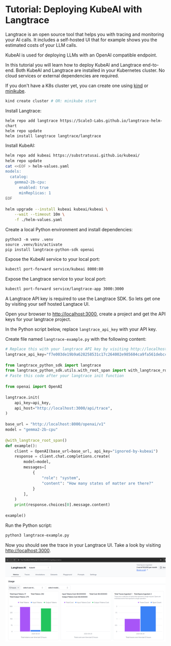 # Tutorial: Deploying KubeAI with Langtrace

Langtrace is an open source tool that helps you with tracing and monitoring
your AI calls. It includes a self-hosted UI that for example shows you the
estimated costs of your LLM calls.

KubeAI is used for deploying LLMs with an OpenAI compatible endpoint.

In this tutorial you will learn how to deploy KubeAI and Langtrace end-to-end.
Both KubeAI and Langtrace are installed in your Kubernetes cluster.
No cloud services or external dependencies are required.

If you don't have a K8s cluster yet, you can create one using [kind](https://kind.sigs.k8s.io/) or [minikube](https://minikube.sigs.k8s.io/docs/).
```bash
kind create cluster # OR: minikube start
```

Install Langtrace:
```
helm repo add langtrace https://Scale3-Labs.github.io/langtrace-helm-chart
helm repo update
helm install langtrace langtrace/langtrace
```

Install KubeAI:
```bash
helm repo add kubeai https://substratusai.github.io/kubeai/
helm repo update
cat <<EOF > helm-values.yaml
models:
  catalog:
    gemma2-2b-cpu:
      enabled: true
      minReplicas: 1
EOF

helm upgrade --install kubeai kubeai/kubeai \
    --wait --timeout 10m \
    -f ./helm-values.yaml
```

Create a local Python environment and install dependencies:
```
python3 -m venv .venv
source .venv/bin/activate
pip install langtrace-python-sdk openai
```

Expose the KubeAI service to your local port:
```bash
kubectl port-forward service/kubeai 8000:80
```

Expose the Langtrace service to your local port:
```bash
kubectl port-forward service/langtrace-app 3000:3000
```

A Langtrace API key is required to use the Langtrace SDK. So lets get one
by visiting your self hosted Langtace UI.

Open your browser to [http://localhost:3000](http://localhost:3000), create
a project and get the API keys for your langtrace project.

In the Python script below, replace `langtrace_api_key` with your API key.

Create file named `langtrace-example.py` with the following content:
```python
# Replace this with your langtrace API key by visiting http://localhost:3000
langtrace_api_key="f7e003de19b9a628258531c17c264002e985604ca9fa561debcc85c41f357b09"

from langtrace_python_sdk import langtrace
from langtrace_python_sdk.utils.with_root_span import with_langtrace_root_span
# Paste this code after your langtrace init function

from openai import OpenAI

langtrace.init(
    api_key=api_key,
    api_host="http://localhost:3000/api/trace",
)

base_url = "http://localhost:8000/openai/v1"
model = "gemma2-2b-cpu"

@with_langtrace_root_span()
def example():
    client = OpenAI(base_url=base_url, api_key="ignored-by-kubeai")
    response = client.chat.completions.create(
        model=model,
        messages=[
            {
                "role": "system",
                "content": "How many states of matter are there?"
            }
        ],
    )
    print(response.choices[0].message.content)

example()
```

Run the Python script:
```bash
python3 langtrace-example.py
```

Now you should see the trace in your Langtrace UI. Take a look by visiting
[http://localhost:3000](http://localhost:3000).

![Langtrace UI](../screenshots/langtrace.png)
